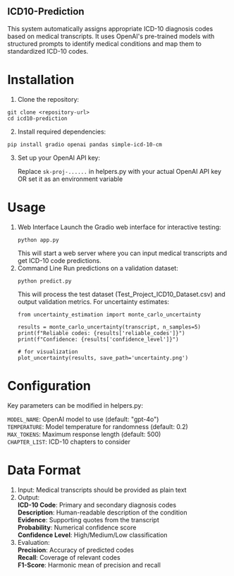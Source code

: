 ## ICD10-Prediction

This system automatically assigns appropriate ICD-10 diagnosis codes based on medical transcripts. It uses OpenAI's pre-trained models with structured prompts to identify medical conditions and map them to standardized ICD-10 codes. 

# Installation

1. Clone the repository:

  ```
  git clone <repository-url>
  cd icd10-prediction
  ```

2. Install required dependencies:

  ```
  pip install gradio openai pandas simple-icd-10-cm
  ```

3. Set up your OpenAI API key:

    Replace `sk-proj-......` in helpers.py with your actual OpenAI API key<br>
    OR set it as an environment variable

# Usage

1. Web Interface
   Launch the Gradio web interface for interactive testing:
   ```
   python app.py
   ```
   This will start a web server where you can input medical transcripts and get ICD-10 code predictions.
2. Command Line
   Run predictions on a validation dataset:
   ```
   python predict.py
   ```
   This will process the test dataset (Test_Project_ICD10_Dataset.csv) and output validation metrics.
   For uncertainty estimates:
   ```
   from uncertainty_estimation import monte_carlo_uncertainty

   results = monte_carlo_uncertainty(transcript, n_samples=5)
   print(f"Reliable codes: {results['reliable_codes']}")
   print(f"Confidence: {results['confidence_level']}")

   # for visualization
   plot_uncertainty(results, save_path='uncertainty.png')
   
   ```

# Configuration

   Key parameters can be modified in helpers.py:

  `MODEL_NAME`: OpenAI model to use (default: "gpt-4o")<br>
  `TEMPERATURE`: Model temperature for randomness (default: 0.2)<br>
  `MAX_TOKENS`: Maximum response length (default: 500)<br>
  `CHAPTER_LIST`: ICD-10 chapters to consider<br>

# Data Format

1. Input: Medical transcripts should be provided as plain text
2. Output:<br>
    **ICD-10 Code**: Primary and secondary diagnosis codes <br>
    **Description**: Human-readable description of the condition <br>
    **Evidence**: Supporting quotes from the transcript<br>
    **Probability**: Numerical confidence score<br>
    **Confidence Level**: High/Medium/Low classification<br>
3. Evaluation:<br>
    **Precision**: Accuracy of predicted codes<br>
    **Recall**: Coverage of relevant codes<br>
    **F1-Score**: Harmonic mean of precision and recall<br>

